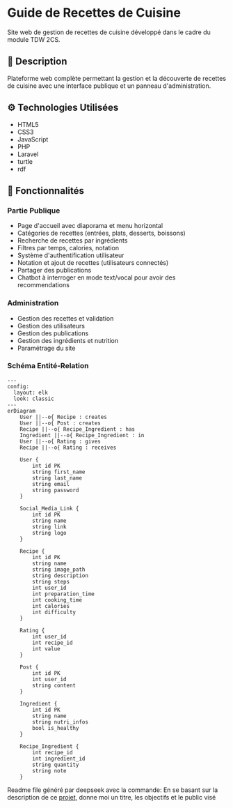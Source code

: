 # Guide de Recettes de Cuisine

Site web de gestion de recettes de cuisine développé dans le cadre du module TDW 2CS.

## 🎯 Description

Plateforme web complète permettant la gestion et la découverte de recettes de cuisine avec une interface publique et un panneau d'administration.

## ⚙️ Technologies Utilisées

- HTML5
- CSS3
- JavaScript
- PHP
- Laravel
- turtle
- rdf

## 🚀 Fonctionnalités

### Partie Publique

- Page d'accueil avec diaporama et menu horizontal
- Catégories de recettes (entrées, plats, desserts, boissons)
- Recherche de recettes par ingrédients
- Filtres par temps, calories, notation
- Système d'authentification utilisateur
- Notation et ajout de recettes (utilisateurs connectés)
- Partager des publications
- Chatbot à interroger en mode text/vocal pour avoir des recommendations

### Administration

- Gestion des recettes et validation
- Gestion des utilisateurs
- Gestion des publications
- Gestion des ingrédients et nutrition
- Paramétrage du site

### Schéma Entité-Relation

```mermaid
---
config:
  layout: elk
  look: classic
---
erDiagram
    User ||--o{ Recipe : creates
    User ||--o{ Post : creates
    Recipe ||--o{ Recipe_Ingredient : has
    Ingredient ||--o{ Recipe_Ingredient : in
    User ||--o{ Rating : gives
    Recipe ||--o{ Rating : receives

    User {
        int id PK
        string first_name
        string last_name
        string email
        string password
    }
  
    Social_Media_Link {
        int id PK
        string name
        string link
        string logo
    }
  
    Recipe {
        int id PK
        string name
        string image_path
        string description
        string steps
        int user_id
        int preparation_time
        int cooking_time
        int calories
        int difficulty
    }
  
    Rating {
        int user_id
        int recipe_id
        int value
    }
  
    Post {
        int id PK
        int user_id
        string content
    }
  
    Ingredient {
        int id PK
        string name
        string nutri_infos
        bool is_healthy
    }
  
    Recipe_Ingredient {
        int recipe_id
        int ingredient_id
        string quantity
        string note
    }
```

Readme file généré par deepseek avec la commande: En se basant sur la description de ce [projet](https://drive.google.com/file/d/1iTKBAJF6ly174hKAWj6ezlO57T44nYad/view?usp=sharing), donne moi un titre, les objectifs et le public visé
